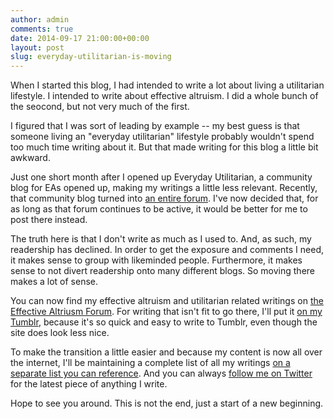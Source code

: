 ```yaml
---
author: admin
comments: true
date: 2014-09-17 21:00:00+00:00
layout: post
slug: everyday-utilitarian-is-moving
---
```


When I started this blog, I had intended to write a lot about living a utilitarian lifestyle.  I intended to write about effective altruism.  I did a whole bunch of the seocond, but not very much of the first.

I figured that I was sort of leading by example -- my best guess is that someone living an "everyday utilitarian" lifestyle probably wouldn't spend too much time writing about it.  But that made writing for this blog a little bit awkward.

Just one short month after I opened up Everyday Utilitarian, a community blog for EAs opened up, making my writings a little less relevant.  Recently, that community blog turned into [an entire forum](http://www.effective-altruism.com).  I've now decided that, for as long as that forum continues to be active, it would be better for me to post there instead.

The truth here is that I don't write as much as I used to.  And, as such, my readership has declined.  In order to get the exposure and comments I need, it makes sense to group with likeminded people.  Furthermore, it makes sense to not divert readership onto many different blogs.  So moving there makes a lot of sense.

You can now find my effective altruism and utilitarian related writings on [the Effective Altriusm Forum](http://www.effective-altruism.com).  For writing that isn't fit to go there, I'll put it [on my Tumblr](http://peterhurford.tumblr.com), because it's so quick and easy to write to Tumblr, even though the site does look less nice.

To make the transition a little easier and because my content is now all over the internet, I'll be maintaining a complete list of all my writings [on a separate list you can reference](http://www.peterhurford.com/blog).  And you can always [follow me on Twitter](http://www.twitter.com/peterhurford) for the latest piece of anything I write.

Hope to see you around.  This is not the end, just a start of a new beginning.
